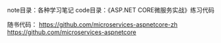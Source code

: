 
note目录：各种学习笔记
code目录：《ASP.NET CORE微服务实战》练习代码

随书代码：
https://github.com/microservices-aspnetcore-zh
https://github.com/microservices-aspnetcore